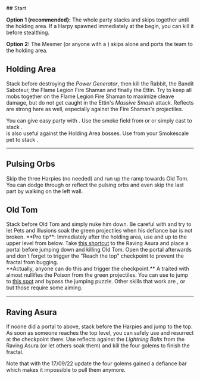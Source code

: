 <Grid>
<Column>
## Start

**Option 1 (recommended):** The whole party stacks <Effect name="stealth"/> and skips together until the holding area. If a Harpy spawned immediately at the begin, you can kill it before stealthing.

**Option 2:** The Mesmer (or anyone with a <Item id="78978"/>) skips alone and ports the team to the holding area.

## Holding Area
Stack <Boon name="might"/> before destroying the *Power Generator*, then kill the Rabbit, the Bandit Saboteur, the Flame Legion Fire Shaman and finally the Ettin. Try to keep all mobs together on the Flame Legion Fire Shaman to maximize cleave damage, but do not get caught in the Ettin's *Massive Smash* attack. Reflects are strong here as well, especially against the Fire Shaman's projectiles.
</Column>

<Column>
<Tips>
    <Tip specialization="mesmer">You can give easy party <Effect name="stealth"/> with <Skill id="10245"/>.</Tip>
    <Tip specialization="thief">Use the smoke field from <Skill id="13113"/> or <Skill id="14184"/> or simply cast <Skill id="13117"/> to stack <Effect name="stealth"/>.<br/><Skill id="14184"/> is also useful against the Holding Area bosses.</Tip>
    <Tip specialization="ranger">Use <Skill id="31568"/> from your Smokescale pet to stack <Effect name="stealth"/>.</Tip>
</Tips>
</Column>
</Grid>

---

## Pulsing Orbs
Skip the three Harpies (no <Effect name="stealth"/> needed) and run up the ramp towards Old Tom. You can dodge through or reflect the pulsing orbs and even skip the last part by walking on the left wall.

## Old Tom
<Grid>
<Column>
Stack <Boon name="might"/> before Old Tom and simply nuke him down. Be careful with <Effect name="agony"/> and try to let Pets and Illusions soak the green projectiles when his defiance bar is not broken.
</Column>

<Column>
<Tips>
    <Tip specialization="mesmer">**Pro tip**: Immediately after the holding area, use <Item id="49940"/> and <Skill id="10200"/> up to the upper level from below. Take <a href="https://youtu.be/xFfz0Erv-5c?t=34s" rel="external">this shortcut</a> to the Raving Asura and place a portal before jumping down and killing Old Tom. Open the portal afterwards and don't forget to trigger the "Reach the top" checkpoint to prevent the fractal from bugging.<br/>**Actually, anyone can do this and trigger the checkpoint.**</Tip>
    <Tip specialization="ranger">A <Skill id="12489"/> traited with <Trait id="1075"/> almost nullifies the Poison from the green projectiles.</Tip>
    <Tip specialization="guardian">You can use <Skill id="30783"/> to jump to <a href="/_/img/fractals/uncategorized-5.jpg">this spot</a> and bypass the jumping puzzle. Other skills that work are <Skill id="9080"/>, <Skill id="14366"/> or <Skill id="45230"/> but those require some aiming.</Tip>
</Tips>
</Column>
</Grid>

---

## Raving Asura
If noone did a portal to above, stack <Effect name="stealth"/> before the Harpies and jump to the top. As soon as someone reaches the top level, you can safely use <Command name="gg"/> and resurrect at the checkpoint there. Use reflects against the *Lightning Bolts* from the Raving Asura (or let others soak them) and kill the four golems to finish the fractal.
    
Note that with the 17/09/22 update the four golems gained a defiance bar which makes it impossible to pull them anymore.
